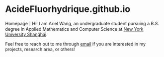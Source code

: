 # AcideFluorhydrique.github.io

 Homepage｜Hi! I am Ariel Wang, an undergraduate student pursuing a B.S. degree in Applied Mathematics and Computer Science at  [New York University Shanghai](https://shanghai.nyu.edu). 
 
 Feel free to reach out to me through [email](ariel@netc.fr) if you are interested in my projects, research area, or others!
